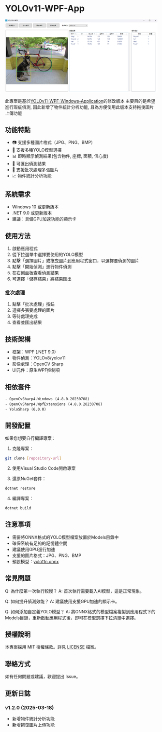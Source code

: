 # YOLOv11-WPF-App

![image](example/example.png)

此專案是基於[YOLOv11-WPF-Windows-Application](https://github.com/e96031413/YOLOv11-WPF-Windows-Application.git)的修改版本
主要目的是希望進行瑕疵偵測, 因此新增了物件統計分析功能, 且為方便使用此版本支持拖曳圖片上傳功能

## 功能特點

- 📷 支援多種圖片格式（JPG、PNG、BMP）
- 🔄 支援多種YOLO模型選擇
- 📊 即時顯示偵測結果(包含物件, 座標, 面積, 信心度)
- 💾 可匯出偵測結果
- 📁 支援批次處理多張圖片
- 📈 物件統計分析功能

## 系統需求

- Windows 10 或更新版本
- .NET 9.0 或更新版本
- 建議：具備GPU加速功能的顯示卡

## 使用方法

1. 啟動應用程式
2. 從下拉選單中選擇要使用的YOLO模型
3. 點擊「選擇圖片」或拖曳圖片到應用程式窗口，以選擇要偵測的圖片
4. 點擊「開始偵測」進行物件偵測
5. 在右側面板查看偵測結果
6. 可選擇「儲存結果」將結果匯出

### 批次處理

1. 點擊「批次處理」按鈕
2. 選擇多張要處理的圖片
3. 等待處理完成
4. 查看並匯出結果

## 技術架構

- 框架：WPF (.NET 9.0)
- 物件偵測：YOLOv8/yolov11
- 影像處理：OpenCV Sharp
- UI元件：原生WPF控制項

## 相依套件

```xml
- OpenCvSharp4.Windows (4.8.0.20230708)
- OpenCvSharp4.WpfExtensions (4.8.0.20230708)
- YoloSharp (6.0.0)
```

## 開發配置

如果您想要自行編譯專案：

1. 克隆專案：
```bash
git clone [repository-url]
```

2. 使用Visual Studio Code開啟專案

3. 還原NuGet套件：
```bash
dotnet restore
```

4. 編譯專案：
```bash
dotnet build
```

## 注意事項

- 需要將ONNX格式的YOLO模型檔案放置於Models目錄中
- 確保系統有足夠的記憶體空間
- 建議使用GPU進行加速
- 支援的圖片格式：JPG、PNG、BMP
- 預設模型：[yolo11n.onnx](https://github.com/dme-compunet/YoloSharp/blob/main/Source/Assets/models/yolo11n.onnx)

## 常見問題

Q: 為什麼第一次執行較慢？
A: 首次執行需要載入AI模型，這是正常現象。

Q: 如何提升偵測效能？
A: 建議使用支援GPU加速的顯示卡。

Q: 如何添加自定義YOLO模型？
A: 將ONNX格式的模型檔案複製到應用程式下的Models目錄，重新啟動應用程式後，即可在模型選擇下拉清單中選擇。

## 授權說明

本專案採用 MIT 授權條款。詳見 [LICENSE](LICENSE) 檔案。

## 聯絡方式

如有任何問題或建議，歡迎提出 Issue。

## 更新日誌

### v1.2.0 (2025-03-18)
- 新增物件統計分析功能
- 新增拖曳圖片上傳功能
